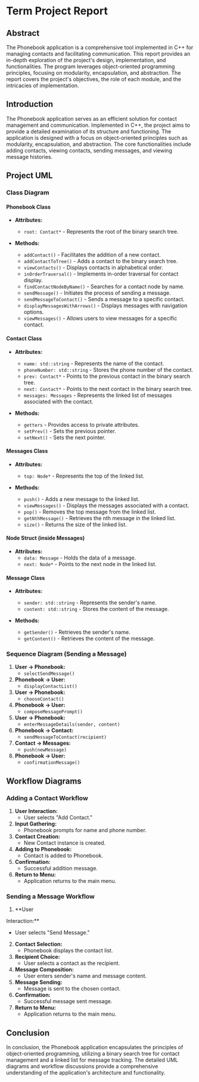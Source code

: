# Term Project Report

## Abstract

The Phonebook application is a comprehensive tool implemented in C++ for managing contacts and facilitating communication. This report provides an in-depth exploration of the project's design, implementation, and functionalities. The program leverages object-oriented programming principles, focusing on modularity, encapsulation, and abstraction. The report covers the project's objectives, the role of each module, and the intricacies of implementation.

## Introduction

The Phonebook application serves as an efficient solution for contact management and communication. Implemented in C++, the project aims to provide a detailed examination of its structure and functioning. The application is designed with a focus on object-oriented principles such as modularity, encapsulation, and abstraction. The core functionalities include adding contacts, viewing contacts, sending messages, and viewing message histories.

## Project UML

### Class Diagram

#### Phonebook Class

- **Attributes:**
  - `root: Contact*` - Represents the root of the binary search tree.

- **Methods:**
  - `addContact()` - Facilitates the addition of a new contact.
  - `addContactToTree()` - Adds a contact to the binary search tree.
  - `viewContacts()` - Displays contacts in alphabetical order.
  - `inOrderTraversal()` - Implements in-order traversal for contact display.
  - `findContactNodeByName()` - Searches for a contact node by name.
  - `sendMessage()` - Initiates the process of sending a message.
  - `sendMessageToContact()` - Sends a message to a specific contact.
  - `displayMessagesWithArrows()` - Displays messages with navigation options.
  - `viewMessages()` - Allows users to view messages for a specific contact.

#### Contact Class

- **Attributes:**
  - `name: std::string` - Represents the name of the contact.
  - `phoneNumber: std::string` - Stores the phone number of the contact.
  - `prev: Contact*` - Points to the previous contact in the binary search tree.
  - `next: Contact*` - Points to the next contact in the binary search tree.
  - `messages: Messages` - Represents the linked list of messages associated with the contact.

- **Methods:**
  - `getters` - Provides access to private attributes.
  - `setPrev()` - Sets the previous pointer.
  - `setNext()` - Sets the next pointer.

#### Messages Class

- **Attributes:**
  - `top: Node*` - Represents the top of the linked list.

- **Methods:**
  - `push()` - Adds a new message to the linked list.
  - `viewMessages()` - Displays the messages associated with a contact.
  - `pop()` - Removes the top message from the linked list.
  - `getNthMessage()` - Retrieves the nth message in the linked list.
  - `size()` - Returns the size of the linked list.

#### Node **Struct** (inside Messages)

- **Attributes:**
  - `data: Message` - Holds the data of a message.
  - `next: Node*` - Points to the next node in the linked list.

#### Message Class

- **Attributes:**
  - `sender: std::string` - Represents the sender's name.
  - `content: std::string` - Stores the content of the message.

- **Methods:**
  - `getSender()` - Retrieves the sender's name.
  - `getContent()` - Retrieves the content of the message.

### Sequence Diagram (Sending a Message)

1. **User -> Phonebook:**
   - `selectSendMessage()`
2. **Phonebook -> User:**
   - `displayContactList()`
3. **User -> Phonebook:**
   - `chooseContact()`
4. **Phonebook -> User:**
   - `composeMessagePrompt()`
5. **User -> Phonebook:**
   - `enterMessageDetails(sender, content)`
6. **Phonebook -> Contact:**
   - `sendMessageToContact(recipient)`
7. **Contact -> Messages:**
   - `push(newMessage)`
8. **Phonebook -> User:**
   - `confirmationMessage()`

## Workflow Diagrams

### Adding a Contact Workflow

1. **User Interaction:**
   - User selects "Add Contact."
2. **Input Gathering:**
   - Phonebook prompts for name and phone number.
3. **Contact Creation:**
   - New Contact instance is created.
4. **Adding to Phonebook:**
   - Contact is added to Phonebook.
5. **Confirmation:**
   - Successful addition message.
6. **Return to Menu:**
   - Application returns to the main menu.

### Sending a Message Workflow

1. **User

 Interaction:**
   - User selects "Send Message."
2. **Contact Selection:**
   - Phonebook displays the contact list.
3. **Recipient Choice:**
   - User selects a contact as the recipient.
4. **Message Composition:**
   - User enters sender's name and message content.
5. **Message Sending:**
   - Message is sent to the chosen contact.
6. **Confirmation:**
   - Successful message sent message.
7. **Return to Menu:**
   - Application returns to the main menu.

## Conclusion

In conclusion, the Phonebook application encapsulates the principles of object-oriented programming, utilizing a binary search tree for contact management and a linked list for message tracking. The detailed UML diagrams and workflow discussions provide a comprehensive understanding of the application's architecture and functionality.
